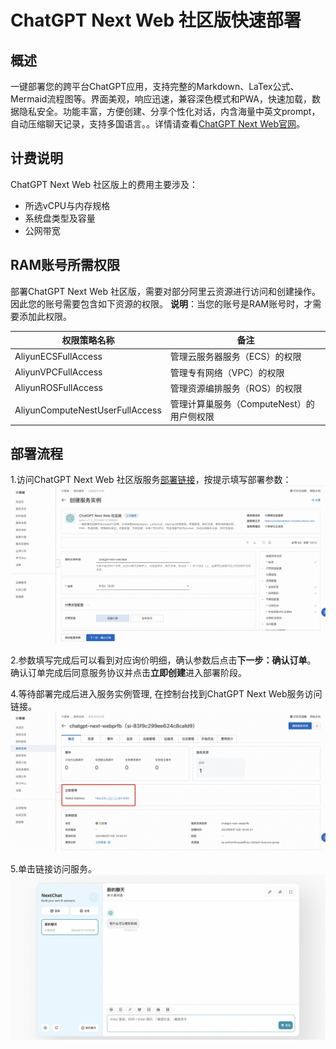 # ChatGPT Next Web 社区版快速部署

## 概述
一键部署您的跨平台ChatGPT应用，支持完整的Markdown、LaTex公式、Mermaid流程图等。界面美观，响应迅速，兼容深色模式和PWA，快速加载，数据隐私安全。功能丰富，方便创建、分享个性化对话，内含海量中英文prompt，自动压缩聊天记录，支持多国语言。。详情请查看[ChatGPT Next Web官网](https://github.com/ChatGPTNextWeb/ChatGPT-Next-Web)。

## 计费说明
ChatGPT Next Web 社区版上的费用主要涉及：

- 所选vCPU与内存规格
- 系统盘类型及容量
- 公网带宽

## RAM账号所需权限
部署ChatGPT Next Web 社区版，需要对部分阿里云资源进行访问和创建操作。因此您的账号需要包含如下资源的权限。
  **说明**：当您的账号是RAM账号时，才需要添加此权限。

| 权限策略名称                          | 备注                                 |
|---------------------------------|------------------------------------|
| AliyunECSFullAccess             | 管理云服务器服务（ECS）的权限                   |
| AliyunVPCFullAccess             | 管理专有网络（VPC）的权限                     |
| AliyunROSFullAccess             | 管理资源编排服务（ROS）的权限                   |
| AliyunComputeNestUserFullAccess | 管理计算巢服务（ComputeNest）的用户侧权限         |

## 部署流程
1.访问ChatGPT Next Web 社区版服务[部署链接](https://computenest.console.aliyun.com/service/instance/create/cn-hangzhou?type=user&ServiceId=service-f1c9b75e59814dc49d52)，按提示填写部署参数：
![image.png](1.jpg)

2.参数填写完成后可以看到对应询价明细，确认参数后点击**下一步：确认订单**。 确认订单完成后同意服务协议并点击**立即创建**进入部署阶段。

4.等待部署完成后进入服务实例管理, 在控制台找到ChatGPT Next Web服务访问链接。
![image.png](2.jpg)

5.单击链接访问服务。
![image.png](3.jpg)
